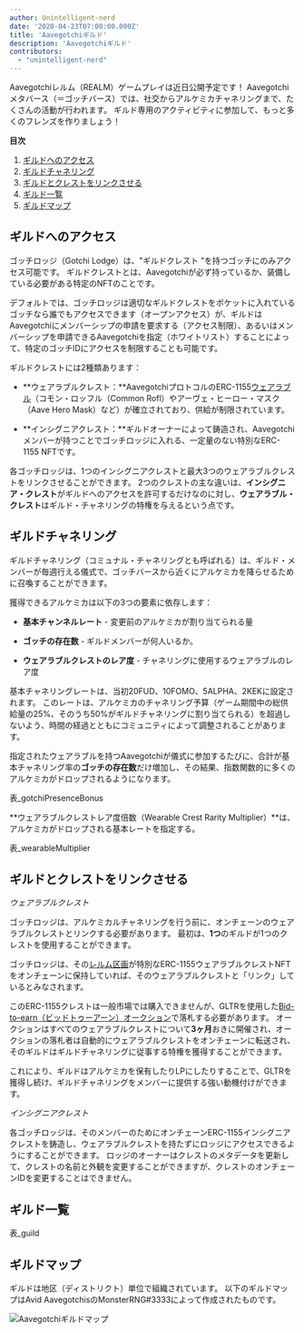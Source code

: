 ```yaml
---
author: Unintelligent-nerd
date: '2020-04-23T07:00:00.000Z'
title: 'Aavegotchiギルド'
description: 'Aavegotchiギルド'
contributors:
  - "unintelligent-nerd"
---
```


Aavegotchiレルム（REALM）ゲームプレイは近日公開予定です！ Aavegotchiメタバース（＝ゴッチバース）では、社交からアルケミカチャネリングまで、たくさんの活動が行われます。 ギルド専用のアクティビティに参加して、もっと多くのフレンズを作りましょう！

<div class="contentsBox">

**目次**

<ol>
<li><a href=#accessing-a-guild>ギルドへのアクセス</a></li>
<li><a href=#guild-channeling>ギルドチャネリング</a></li>
<li><a href=#linking-your-guild-to-a-crest>ギルドとクレストをリンクさせる</a></li>
<li><a href=#list-of-guilds>ギルド一覧</a></li>
<li><a href=#guild-map>ギルドマップ</a></li>
</ol>

</div>

## ギルドへのアクセス

ゴッチロッジ（Gotchi Lodge）は、"ギルドクレスト "を持つゴッチにのみアクセス可能です。 ギルドクレストとは、Aavegotchiが必ず持っているか、装備している必要がある特定のNFTのことです。

デフォルトでは、ゴッチロッジは適切なギルドクレストをポケットに入れているゴッチなら誰でもアクセスできます（オープンアクセス）が、ギルドはAavegotchiにメンバーシップの申請を要求する（アクセス制限）、あるいはメンバーシップを申請できるAavegotchiを指定（ホワイトリスト）することによって、特定のゴッチIDにアクセスを制限することも可能です。

ギルドクレストには2種類あります：

* **ウェアラブルクレスト：**AavegotchiプロトコルのERC-1155[ウェアラブル](/wearables)（コモン・ロッフル（Common Rofl）やアーヴェ・ヒーロー・マスク（Aave Hero Mask）など）が確立されており、供給が制限されています。

* **インシグニアクレスト：**ギルドオーナーによって鋳造され、Aavegotchiメンバーが持つことでゴッチロッジに入れる、一定量のない特別なERC-1155 NFTです。

各ゴッチロッジは、1つのインシグニアクレストと最大3つのウェアラブルクレストをリンクさせることができます。 2つのクレストの主な違いは、**インシグニア・クレスト**がギルドへのアクセスを許可するだけなのに対し、**ウェアラブル・クレスト**はギルド・チャネリングの特権を与えるという点です。

## ギルドチャネリング

ギルドチャネリング（コミュナル・チャネリングとも呼ばれる）は、ギルド・メンバーが毎週行える儀式で、ゴッチバースから近くにアルケミカを降らせるために召喚することができます。

獲得できるアルケミカは以下の3つの要素に依存します：

* **基本チャンネルレート** - 変更前のアルケミカが割り当てられる量

* **ゴッチの存在数** - ギルドメンバーが何人いるか。

* **ウェアラブルクレストのレア度** - チャネリングに使用するウェアラブルのレア度

基本チャネリングレートは、当初20FUD、10FOMO、5ALPHA、2KEKに設定されます。 このレートは、アルケミカのチャネリング予算（ゲーム期間中の総供給量の25%、そのうち50%がギルドチャネリングに割り当てられる）を超過しないよう、時間の経過とともにコミュニティによって調整されることがあります。

指定されたウェアラブルを持つAavegotchiが儀式に参加するたびに、合計が基本チャネリング率の**ゴッチの存在数**だけ増加し、その結果、指数関数的に多くのアルケミカがドロップされるようになります。

表_gotchiPresenceBonus

**ウェアラブルクレストレア度倍数（Wearable Crest Rarity Multiplier）**は、アルケミカがドロップされる基本レートを指定する。

表_wearableMultiplier

## ギルドとクレストをリンクさせる

*ウェアラブルクレスト*

ゴッチロッジは、アルケミカルチャネリングを行う前に、オンチェーンのウェアラブルクレストとリンクする必要があります。 最初は、**1つ**のギルドが1つのクレストを使用することができます。

ゴッチロッジは、その[レルム区画](/gotchiverse#realm-parcel-sizes)が特別なERC-1155ウェアラブルクレストNFTをオンチェーンに保持していれば、そのウェアラブルクレストと「リンク」しているとみなされます。

このERC-1155クレストは一般市場では購入できませんが、GLTRを使用した[Bid-to-earn（ビッドトゥーアーン）オークション](/aauction)で落札する必要があります。 オークションはすべてのウェアラブルクレストについて**3ヶ月**おきに開催され、オークションの落札者は自動的にウェアラブルクレストをオンチェーンに転送され、そのギルドはギルドチャネリングに従事する特権を獲得することができます。

これにより、ギルドはアルケミカを保有したりLPにしたりすることで、GLTRを獲得し続け、ギルドチャネリングをメンバーに提供する強い動機付けができます。

*インシグニアクレスト*

各ゴッチロッジは、そのメンバーのためにオンチェーンERC-1155インシグニアクレストを鋳造し、ウェアラブルクレストを持たずにロッジにアクセスできるようにすることができます。 ロッジのオーナーはクレストのメタデータを更新して、クレストの名前と外観を変更することができますが、クレストのオンチェーンIDを変更することはできません。

## ギルド一覧

表_guild

## ギルドマップ

ギルドは地区（ディストリクト）単位で組織されています。 以下のギルドマップはAvid AavegotchisのMonsterRNG#3333によって作成されたものです。

<img class="bodyImage" src="/guild/guild-map.jpg" alt="Aavegotchiギルドマップ" />